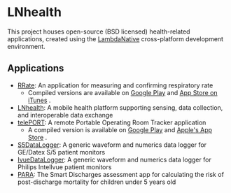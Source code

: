 # LNhealth
This project houses open-source (BSD licensed) health-related applications, created using the [LambdaNative](http://www.lambdanative.org) cross-platform development environment.

## Applications
* [RRate](apps/RRate): An application for measuring and confirming respiratory rate
  - Compiled versions are available on [Google Play](https://play.google.com/store/apps/details?id=ca.bccw.rrate) and [App Store on iTunes](https://itunes.apple.com/ca/app/rrate/id581390517) .
* [LNhealth](apps/LNhealth): A mobile health platform supporting sensing, data collection, and interoperable data exchange
* [telePORT](apps/telePORT): A remote Portable Operating Room Tracker application
  - A compiled version is available on [Google Play](https://play.google.com/store/apps/details?id=org.ecemgroup.teleport) and [Apple's App Store](https://itunes.apple.com/ca/app/part-teleport/id600593433) .
* [S5DataLogger](apps/S5DataLogger): A generic waveform and numerics data logger for GE/Datex S/5 patient monitors
* [IvueDataLogger](apps/IvueDataLogger): A generic waveform and numerics data logger for Philips Intellvue patient monitors
* [PARA](apps/PARA): The Smart Discharges assessment app for calculating the risk of post-discharge mortality for children under 5 years old
